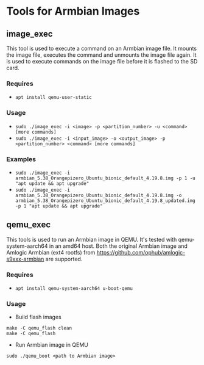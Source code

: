# Tools for Armbian Images

## image_exec

This tool is used to execute a command on an Armbian image file. It mounts the image file, executes the command and unmounts the image file again. It is used to execute commands on the image file before it is flashed to the SD card.

### Requires
- ```apt install qemu-user-static```

### Usage

- ```sudo ./image_exec -i <image> -p <partition_number> -u <command> [more commands]```
- ```sudo ./image_exec -i <input_image> -o <output_image> -p <partition_number> <command> [more commands]```

### Examples

- ```sudo ./image_exec -i armbian_5.38_Orangepizero_Ubuntu_bionic_default_4.19.8.img -p 1 -u "apt update && apt upgrade"```
- ```sudo ./image_exec -i armbian_5.38_Orangepizero_Ubuntu_bionic_default_4.19.8.img -o armbian_5.38_Orangepizero_Ubuntu_bionic_default_4.19.8_updated.img -p 1 "apt update && apt upgrade"```

## qemu_exec

This tools is used to run an Armbian image in QEMU. It's tested with qemu-system-aarch64 in an amd64 host. Both the original Armbian image and Amlogic Armbian (ext4 rootfs) from https://github.com/ophub/amlogic-s9xxx-armbian are supported.

### Requires
- ```apt install qemu-system-aarch64 u-boot-qemu```

### Usage
- Build flash images

```
make -C qemu_flash clean
make -C qemu_flash
```

- Run Armbian image in QEMU

```
sudo ./qemu_boot <path to Armbian image>
```

